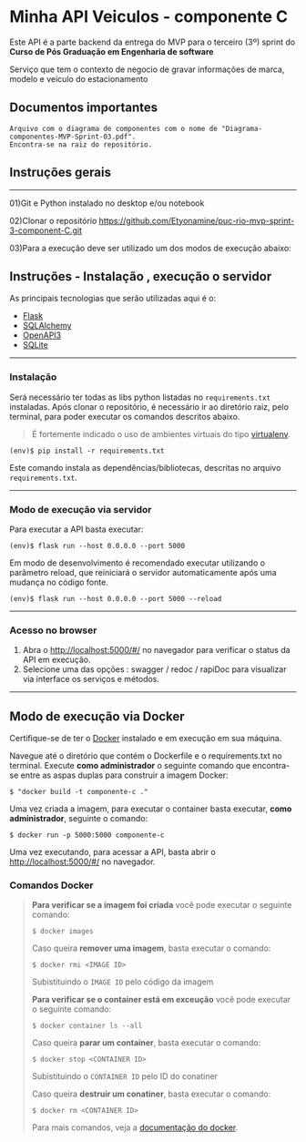 # Minha API Veiculos - componente C

Este API é a parte backend da entrega do MVP para o terceiro (3º) sprint do  **Curso de Pós Graduação em Engenharia de software** 

Serviço que tem o contexto de negocio de gravar informações de marca, modelo e veículo do estacionamento
 ## Documentos importantes
    Arquivo com o diagrama de componentes com o nome de "Diagrama-componentes-MVP-Sprint-03.pdf".
    Encontra-se na raiz do repositório.
    
## Instruções gerais
---
01)Git e Python instalado no desktop e/ou notebook   

02)Clonar o repositório https://github.com/Etyonamine/puc-rio-mvp-sprint-3-component-C.git

03)Para a execução deve ser utilizado um dos modos de execução abaixo:


## Instruções - Instalação , execução o servidor 

As principais tecnologias que serão utilizadas aqui é o:
 - [Flask](https://flask.palletsprojects.com/en/2.3.x/)
 - [SQLAlchemy](https://www.sqlalchemy.org/)
 - [OpenAPI3](https://swagger.io/specification/)
 - [SQLite](https://www.sqlite.org/index.html)

---
### Instalação


Será necessário ter todas as libs python listadas no `requirements.txt` instaladas.
Após clonar o repositório, é necessário ir ao diretório raiz, pelo terminal, para poder executar os comandos descritos abaixo.

> É fortemente indicado o uso de ambientes virtuais do tipo [virtualenv](https://virtualenv.pypa.io/en/latest/installation.html).

```
(env)$ pip install -r requirements.txt
```

Este comando instala as dependências/bibliotecas, descritas no arquivo `requirements.txt`.

---
### Modo de execução via servidor


Para executar a API  basta executar:

```
(env)$ flask run --host 0.0.0.0 --port 5000
```

Em modo de desenvolvimento é recomendado executar utilizando o parâmetro reload, que reiniciará o servidor
automaticamente após uma mudança no código fonte. 

```
(env)$ flask run --host 0.0.0.0 --port 5000 --reload
```

---
### Acesso no browser

1) Abra o [http://localhost:5000/#/](http://localhost:5000/#/) no navegador para verificar o status da API em execução.
2) Selecione uma das opções : swagger / redoc / rapiDoc para visualizar via interface os serviços e métodos.

---
## Modo de execução via Docker

Certifique-se de ter o [Docker](https://docs.docker.com/engine/install/) instalado e em execução em sua máquina.

Navegue até o diretório que contém o Dockerfile e o requirements.txt no terminal.
Execute **como administrador** o seguinte comando que encontra-se entre as aspas duplas para construir a imagem Docker:

```
$ "docker build -t componente-c ."
```

Uma vez criada a imagem, para executar o container basta executar, **como administrador**, seguinte o comando:

```
$ docker run -p 5000:5000 componente-c
```

Uma vez executando, para acessar a API, basta abrir o [http://localhost:5000/#/](http://localhost:5000/#/) no navegador.

### Comandos Docker

>**Para verificar se a imagem foi criada** você pode executar o seguinte comando:
>
>```
>$ docker images
>```
>
> Caso queira **remover uma imagem**, basta executar o comando:
>```
>$ docker rmi <IMAGE ID>
>```
>Subistituindo o `IMAGE ID` pelo código da imagem
>
>**Para verificar se o container está em exceução** você pode executar o seguinte comando:
>
>```
>$ docker container ls --all
>```
>
> Caso queira **parar um container**, basta executar o comando:
>```
>$ docker stop <CONTAINER ID>
>```
>Subistituindo o `CONTAINER ID` pelo ID do conatiner
>
>
> Caso queira **destruir um conatiner**, basta executar o comando:
>```
>$ docker rm <CONTAINER ID>
>```
>Para mais comandos, veja a [documentação do docker](https://docs.docker.com/engine/reference/run/).